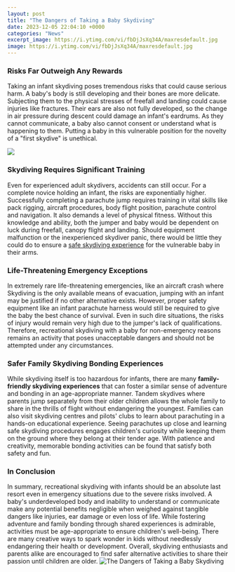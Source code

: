 ```yaml
---
layout: post
title: "The Dangers of Taking a Baby Skydiving"
date: 2023-12-05 22:04:10 +0000
categories: "News"
excerpt_image: https://i.ytimg.com/vi/fbDjJsXq34A/maxresdefault.jpg
image: https://i.ytimg.com/vi/fbDjJsXq34A/maxresdefault.jpg
---
```


### Risks Far Outweigh Any Rewards
Taking an infant skydiving poses tremendous risks that could cause serious harm. A baby's body is still developing and their bones are more delicate. Subjecting them to the physical stresses of freefall and landing could cause injuries like fractures. Their ears are also not fully developed, so the change in air pressure during descent could damage an infant's eardrums. As they cannot communicate, a baby also cannot consent or understand what is happening to them. Putting a baby in this vulnerable position for the novelty of a "first skydive" is unethical. 

![](https://digitalandaiart.com/wp-content/uploads/2023/03/GWalker_TAGuild_a_skydiving_baby._dslr_photo_a25b4439-a5d3-4bac-bd34-23d64830ffd4.jpg)
### Skydiving Requires Significant Training 
Even for experienced adult skydivers, accidents can still occur. For a complete novice holding an infant, the risks are exponentially higher. Successfully completing a parachute jump requires training in vital skills like pack rigging, aircraft procedures, body flight position, parachute control and navigation. It also demands a level of physical fitness. Without this knowledge and ability, both the jumper and baby would be dependent on luck during freefall, canopy flight and landing. Should equipment malfunction or the inexperienced skydiver panic, there would be little they could do to ensure a [safe skydiving experience](https://store.fi.io.vn/collection/dog-mom) for the vulnerable baby in their arms. 
### Life-Threatening Emergency Exceptions
In extremely rare life-threatening emergencies, like an aircraft crash where Skydiving is the only available means of evacuation, jumping with an infant may be justified if no other alternative exists. However, proper safety equipment like an infant parachute harness would still be required to give the baby the best chance of survival. Even in such dire situations, the risks of injury would remain very high due to the jumper's lack of qualifications. Therefore, recreational skydiving with a baby for non-emergency reasons remains an activity that poses unacceptable dangers and should not be attempted under any circumstances.
### Safer Family Skydiving Bonding Experiences  
While skydiving itself is too hazardous for infants, there are many **family-friendly skydiving experiences** that can foster a similar sense of adventure and bonding in an age-appropriate manner. Tandem skydives where parents jump separately from their older children allows the whole family to share in the thrills of flight without endangering the youngest. Families can also visit skydiving centres and pilots' clubs to learn about parachuting in a hands-on educational experience. Seeing parachutes up close and learning safe skydiving procedures engages children's curiosity while keeping them on the ground where they belong at their tender age. With patience and creativity, memorable bonding activities can be found that satisfy both safety and fun.
### In Conclusion
In summary, recreational skydiving with infants should be an absolute last resort even in emergency situations due to the severe risks involved. A baby's underdeveloped body and inability to understand or communicate make any potential benefits negligible when weighed against tangible dangers like injuries, ear damage or even loss of life. While fostering adventure and family bonding through shared experiences is admirable, activities must be age-appropriate to ensure children's well-being. There are many creative ways to spark wonder in kids without needlessly endangering their health or development. Overall, skydiving enthusiasts and parents alike are encouraged to find safer alternative activities to share their passion until children are older.
![The Dangers of Taking a Baby Skydiving](https://i.ytimg.com/vi/fbDjJsXq34A/maxresdefault.jpg)